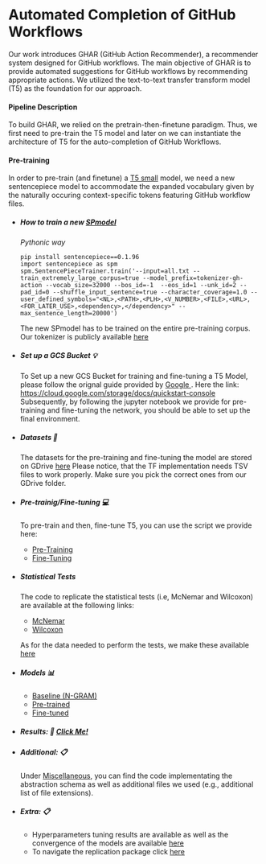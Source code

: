 # Automated Completion of GitHub Workflows

Our work introduces GHAR (GitHub Action Recommender), a recommender system designed for GitHub workflows. The main objective of GHAR is to provide automated suggestions for GitHub workflows by recommending appropriate actions. We utilized the text-to-text transfer transform model (T5) as the foundation for our approach.

#### Pipeline Description

To build GHAR, we relied on the pretrain-then-finetune paradigm. Thus, we first need to pre-train the T5 model and later on we can instantiate the architecture of T5 for the auto-completion of GitHub Workflows.

#### Pre-training
In order to pre-train (and finetune) a [T5 small](https://github.com/google-research/text-to-text-transfer-transformer) model, we need a new sentencepiece model to accommodate the expanded vocabulary given by the naturally occuring context-specific tokens featuring GitHub workflow files.


*  ##### How to train a new <a href='https://github.com/google/sentencepiece/blob/master/python/README.md'>SPmodel</a>

    *Pythonic way*

    ```
    pip install sentencepiece==0.1.96
    import sentencepiece as spm
    spm.SentencePieceTrainer.train('--input=all.txt --train_extremely_large_corpus=true --model_prefix=tokenizer-gh-action --vocab_size=32000 --bos_id=-1  --eos_id=1 --unk_id=2 --pad_id=0 --shuffle_input_sentence=true --character_coverage=1.0 --user_defined_symbols="<NL>,<PATH>,<PLH>,<V_NUMBER>,<FILE>,<URL>,<FOR_LATER_USE>,<dependency>,</dependency>" --max_sentence_length=20000')
    ```
    The new SPmodel has to be trained on the entire pre-training corpus.
    Our tokenizer is publicly available <a href="https://drive.google.com/drive/folders/1zxiRheWX3wpp8KZMYI82OfSDBl0wrbHx?usp=sharing">here</a>

* ##### Set up a GCS Bucket :bulb:
    To Set up a new GCS Bucket for training and fine-tuning a T5 Model, please follow the orignal guide provided by <a href='https://www.google.com'> Google </a>. 
    Here the link: https://cloud.google.com/storage/docs/quickstart-console
    Subsequently, by following the jupyter notebook we provide for pre-training and fine-tuning the network, you should be able to set up the final environment.

* ##### Datasets :paperclip:

    The datasets for the pre-training and fine-tuning the model are stored on GDrive <a href="https://drive.google.com/drive/folders/1QEAxX461DxsNqxYFIAxJ8NYOdU3VayY2?usp=sharing">here</a>
    Please notice, that the TF implementation needs TSV files to work properly. Make sure you pick the correct ones from our GDrive folder.
    

* ##### Pre-trainig/Fine-tuning :computer:
    To pre-train and then, fine-tune T5, you can use the script we provide here:
    -  <a href ='https://github.com/GHAR-ICSE/workflow-completion/blob/main/Code/T5/Pre_Training_Actions.ipynb'>Pre-Training</a> 
    -  <a href ='https://github.com/GHAR-ICSE/workflow-completion/blob/main/Code/T5/Fine_Tuning_Actions.ipynb'>Fine-Tuning</a> 

* ##### Statistical Tests
    The code to replicate the statistical tests (i.e, McNemar and Wilcoxon) are available at the following links:
    -  <a href ='https://github.com/GHAR-ICSE/workflow-completion/blob/main/Code/Statistical-Tests/MC-Nemar.R'>McNemar</a> 
    -  <a href ='https://github.com/GHAR-ICSE/workflow-completion/blob/main/Code/Statistical-Tests/Wilcoxon.R'>Wilcoxon</a> 
    
    As for the data needed to perform the tests, we make these available <a href ='https://drive.google.com/drive/folders/1-ROI9eOWiqYn6Rsq-wU9eJ2uwHLrYfyE?usp=sharing'>here</a> 
    

* ##### Models :bar_chart:
    * <a href="https://drive.google.com/drive/folders/1f1WPvszBHfL1I1VvhJaBO5Gtp5gyLNNI?usp=sharing">Baseline (N-GRAM)</a>
    * <a href="https://drive.google.com/drive/folders/1tW5qPTwVaUABWk591AUGs1kLipFdzo7Y?usp=sharing">Pre-trained</a>
    * <a href="https://drive.google.com/drive/folders/1oMcyTpOTXXODLKUY5e6LdTXVzhAq-Lbl?usp=sharing">Fine-tuned</a>
  
* ##### Results:  :open_file_folder:  <a href="https://drive.google.com/drive/folders/1cq-sMYc5pvLpPf1vV1chOKka83TrZrgC?usp=sharing"> Click Me! </a> 

* ##### Additional: :clipboard:
    Under <a href='https://drive.google.com/drive/folders/1xYOhIqMFJph7dvpqzAsqCjqf3UvRQm9y?usp=sharing'>Miscellaneous</a>, you can find the code implementating the abstraction schema as well as additional files we used (e.g., additional list of file extensions).


* ##### Extra: :clipboard:
    * Hyperparameters tuning results are available as well as the convergence of the models are available <a href="https://drive.google.com/drive/folders/1fzmWgAhO9t1wd-0ihUhARZ9tNqVfhC0N?usp=sharing"> here </a>
    * To navigate the replication package click <a href="https://drive.google.com/drive/folders/1plvKlhShm-3brN6LXG_kR3rPo7lsq8BH?usp=sharing">here</a> 

    
